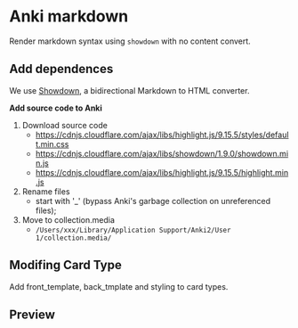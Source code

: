 # Anki markdown

Render markdown syntax using `showdown` with no content convert.

## Add dependences

We use [Showdown](https://github.com/showdownjs/showdown), a bidirectional Markdown to HTML converter.

**Add source code to Anki**

1. Download source code
   - https://cdnjs.cloudflare.com/ajax/libs/highlight.js/9.15.5/styles/default.min.css
   - https://cdnjs.cloudflare.com/ajax/libs/showdown/1.9.0/showdown.min.js
   - https://cdnjs.cloudflare.com/ajax/libs/highlight.js/9.15.5/highlight.min.js
2. Rename files
   - start with '\_' (bypass Anki's garbage collection on unreferenced files);
3. Move to collection.media
   - `/Users/xxx/Library/Application Support/Anki2/User 1/collection.media/`

## Modifing Card Type

Add front_template, back_tmplate and styling to card types.

## Preview
